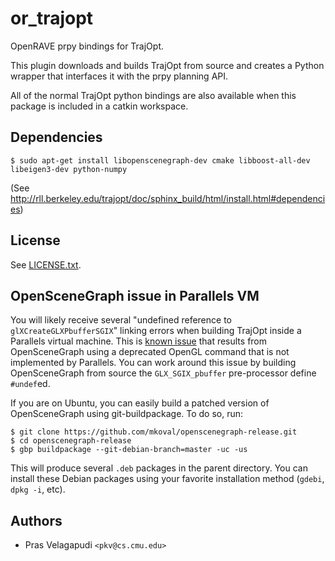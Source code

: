 # or_trajopt #

OpenRAVE prpy bindings for TrajOpt.

This plugin downloads and builds TrajOpt from source and creates a
Python wrapper that interfaces it with the prpy planning API.

All of the normal TrajOpt python bindings are also available when this
package is included in a catkin workspace.

## Dependencies ##
```
$ sudo apt-get install libopenscenegraph-dev cmake libboost-all-dev libeigen3-dev python-numpy
```
(See http://rll.berkeley.edu/trajopt/doc/sphinx_build/html/install.html#dependencies)

## License ##
See [LICENSE.txt](LICENSE.txt).

## OpenSceneGraph issue in Parallels VM ##

You will likely receive several "undefined reference to
`glXCreateGLXPbufferSGIX`" linking errors when building TrajOpt inside a
Parallels virtual machine. This is [known issue](https://forum.parallels.com/threads/glxcreateglxpbuffersgix-missing-from-parallels-tools-libgl-so.257728/)
that results from OpenSceneGraph using a deprecated OpenGL command that is not
implemented by Parallels. You can work around this issue by building
OpenSceneGraph from source  the `GLX_SGIX_pbuffer` pre-processor define
`#undef`ed.

If you are on Ubuntu, you can easily build a patched version of OpenSceneGraph
using git-buildpackage. To do so, run:

    $ git clone https://github.com/mkoval/openscenegraph-release.git
    $ cd openscenegraph-release
    $ gbp buildpackage --git-debian-branch=master -uc -us

This will produce several `.deb` packages in the parent directory. You can
install these Debian packages using your favorite installation method (`gdebi`,
`dpkg -i`, etc).

## Authors ##
* Pras Velagapudi `<pkv@cs.cmu.edu>`

